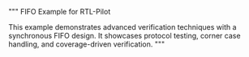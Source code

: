 """
FIFO Example for RTL-Pilot

This example demonstrates advanced verification techniques with a synchronous FIFO design.
It showcases protocol testing, corner case handling, and coverage-driven verification.
"""

